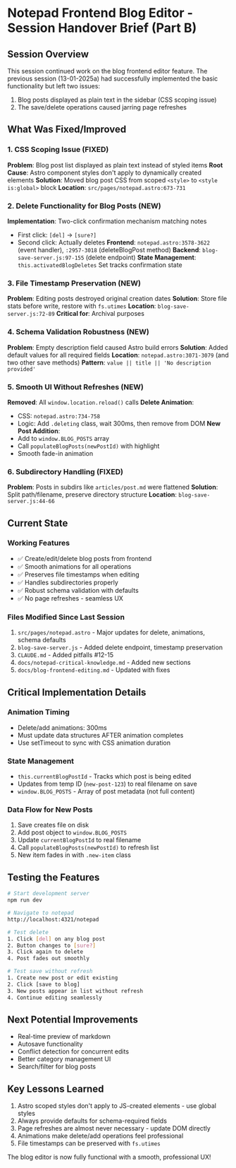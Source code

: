 # Notepad Frontend Blog Editor - Session Handover Brief (Part B)

## Session Overview
This session continued work on the blog frontend editor feature. The previous session (13-01-2025a) had successfully implemented the basic functionality but left two issues:
1. Blog posts displayed as plain text in the sidebar (CSS scoping issue)
2. The save/delete operations caused jarring page refreshes

## What Was Fixed/Improved

### 1. CSS Scoping Issue (FIXED)
**Problem**: Blog post list displayed as plain text instead of styled items
**Root Cause**: Astro component styles don't apply to dynamically created elements
**Solution**: Moved blog post CSS from scoped `<style>` to `<style is:global>` block
**Location**: `src/pages/notepad.astro:673-731`

### 2. Delete Functionality for Blog Posts (NEW)
**Implementation**: Two-click confirmation mechanism matching notes
- First click: `[del]` → `[sure?]`
- Second click: Actually deletes
**Frontend**: `notepad.astro:3578-3622` (event handler), `:2957-3018` (deleteBlogPost method)
**Backend**: `blog-save-server.js:97-155` (delete endpoint)
**State Management**: `this.activatedBlogDeletes` Set tracks confirmation state

### 3. File Timestamp Preservation (NEW)
**Problem**: Editing posts destroyed original creation dates
**Solution**: Store file stats before write, restore with `fs.utimes`
**Location**: `blog-save-server.js:72-89`
**Critical for**: Archival purposes

### 4. Schema Validation Robustness (NEW)
**Problem**: Empty description field caused Astro build errors
**Solution**: Added default values for all required fields
**Location**: `notepad.astro:3071-3079` (and two other save methods)
**Pattern**: `value || title || 'No description provided'`

### 5. Smooth UI Without Refreshes (NEW)
**Removed**: All `window.location.reload()` calls
**Delete Animation**: 
- CSS: `notepad.astro:734-758`
- Logic: Add `.deleting` class, wait 300ms, then remove from DOM
**New Post Addition**:
- Add to `window.BLOG_POSTS` array
- Call `populateBlogPosts(newPostId)` with highlight
- Smooth fade-in animation

### 6. Subdirectory Handling (FIXED)
**Problem**: Posts in subdirs like `articles/post.md` were flattened
**Solution**: Split path/filename, preserve directory structure
**Location**: `blog-save-server.js:44-66`

## Current State

### Working Features
- ✅ Create/edit/delete blog posts from frontend
- ✅ Smooth animations for all operations
- ✅ Preserves file timestamps when editing
- ✅ Handles subdirectories properly
- ✅ Robust schema validation with defaults
- ✅ No page refreshes - seamless UX

### Files Modified Since Last Session
1. `src/pages/notepad.astro` - Major updates for delete, animations, schema defaults
2. `blog-save-server.js` - Added delete endpoint, timestamp preservation
3. `CLAUDE.md` - Added pitfalls #12-15
4. `docs/notepad-critical-knowledge.md` - Added new sections
5. `docs/blog-frontend-editing.md` - Updated with fixes

## Critical Implementation Details

### Animation Timing
- Delete/add animations: 300ms
- Must update data structures AFTER animation completes
- Use setTimeout to sync with CSS animation duration

### State Management
- `this.currentBlogPostId` - Tracks which post is being edited
- Updates from temp ID (`new-post-123`) to real filename on save
- `window.BLOG_POSTS` - Array of post metadata (not full content)

### Data Flow for New Posts
1. Save creates file on disk
2. Add post object to `window.BLOG_POSTS`
3. Update `currentBlogPostId` to real filename
4. Call `populateBlogPosts(newPostId)` to refresh list
5. New item fades in with `.new-item` class

## Testing the Features

```bash
# Start development server
npm run dev

# Navigate to notepad
http://localhost:4321/notepad

# Test delete
1. Click [del] on any blog post
2. Button changes to [sure?]
3. Click again to delete
4. Post fades out smoothly

# Test save without refresh
1. Create new post or edit existing
2. Click [save to blog]
3. New posts appear in list without refresh
4. Continue editing seamlessly
```

## Next Potential Improvements
- Real-time preview of markdown
- Autosave functionality
- Conflict detection for concurrent edits
- Better category management UI
- Search/filter for blog posts

## Key Lessons Learned
1. Astro scoped styles don't apply to JS-created elements - use global styles
2. Always provide defaults for schema-required fields
3. Page refreshes are almost never necessary - update DOM directly
4. Animations make delete/add operations feel professional
5. File timestamps can be preserved with `fs.utimes`

The blog editor is now fully functional with a smooth, professional UX!